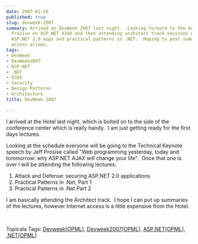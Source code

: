 ```yaml
---
date: 2007-02-26
published: true
slug: devweek-2007
summary: Arrived at DevWeek 2007 last night.  Looking forward to the keynote by Jeff
  Prosise on ASP.NET AJAX and then attending architect track sessions on securing
  ASP.NET 2.0 apps and practical patterns in .NET.  Hoping to post summaries if internet
  access allows.
tags:
- DevWeek
- DevWeek2007
- ASP.NET
- .NET
- AJAX
- Security
- Design Patterns
- Architecture
title: DevWeek 2007

---
```

<p>I arrived at the Hotel last night, which is bolted on to the side of the conference center which is really handy.  I am just getting ready for the first days lectures.</p> <p>Looking at the schedule everyone will be going to the Technical Keynote speech by Jeff Prosise called "Web programming yesterday, today and tommorrow: why ASP.NET AJAX will change your life".  Once that one is over I will be attending the following lectures:</p> <ol> <li>Attack and Defense: securing ASP.NET 2.0 applications</li> <li>Practical Patterns in .Net, Part 1</li> <li>Practical Patterns in .Net Part 2</li>
</ol> <p>I am basically attending the Architect track.  I hope I can put up summaries of the lectures, however Internet access is a little expensive from the Hotel.</p> <p> </p> <div class="wlWriterSmartContent" style="padding-right: 0px; display: inline; padding-left: 0px; padding-bottom: 0px; margin: 0px; padding-top: 0px;">Topicala Tags: <a href="http://www.topicala.com/tag/Devweek" rel="tag">Devweek</a>[<a href="http://www.topicala.com/opml/Devweek.opml">OPML</a>], <a href="http://www.topicala.com/tag/Devweek2007" rel="tag">Devweek2007</a>[<a href="http://www.topicala.com/opml/Devweek2007.opml">OPML</a>], <a href="http://www.topicala.com/tag/ASP.NET" rel="tag">ASP.NET</a>[<a href="http://www.topicala.com/opml/ASP.NET.opml">OPML</a>], <a href="http://www.topicala.com/tag/.NET" rel="tag">.NET</a>[<a href="http://www.topicala.com/opml/.NET.opml">OPML</a>]</div>

